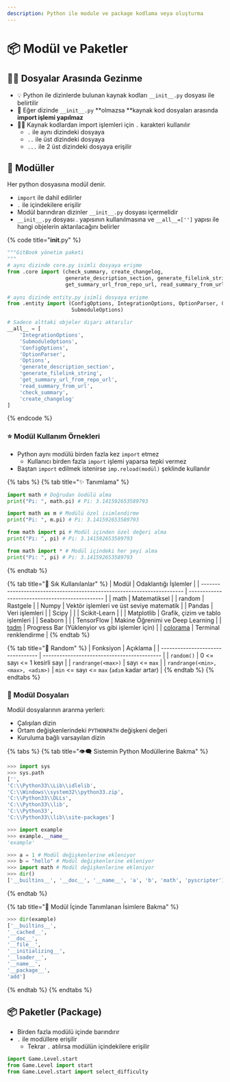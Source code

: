 ```yaml
---
description: Python ile module ve package kodlama veya oluşturma
---
```

# 📦 Modül ve Paketler

## 🚶‍♂️ Dosyalar Arasında Gezinme

* 💡 Python ile dizinlerde bulunan kaynak kodları `__init__.py` dosyası ile belirtilir
* 📢 Eğer dizinde `__init__.py` **olmazsa **kaynak kod dosyaları arasında **import işlemi yapılmaz** 
* 👨‍💻 Kaynak kodlardan import işlemleri için `.` karakteri kullanılır
  * `.` ile aynı dizindeki dosyaya
  * `..` ile üst dizindeki dosyaya
  * `...` ile 2 üst dizindeki dosyaya erişilir

## 📂 Modüller

Her python dosyasına modül denir.

* `import` ile dahil edilirler
* `.` ile içindekilere erişilir
* Modül barındıran dizinler `__init__.py` dosyası içermelidir
* `__init__.py` dosyası . yapısının kullanılmasına ve `__all__=['']` yapısı ile hangi objelerin aktarılacağını belirler

{% code title="__init__.py" %}
```python
"""GitBook yönetim paketi
"""
# aynı dizinde core.py isimli dosyaya erişme
from .core import (check_summary, create_changelog,
                   generate_description_section, generate_filelink_string,
                   get_summary_url_from_repo_url, read_summary_from_url)
                   
# aynı dizinde entity.py isimli dosyaya erişme
from .entity import (ConfigOptions, IntegrationOptions, OptionParser, Options,
                     SubmoduleOptions)

# Sadece alttaki objeler dışarı aktarılır
__all__ = [
    'IntegrationOptions',
    'SubmoduleOptions',
    'ConfigOptions',
    'OptionParser',
    'Options',
    'generate_description_section',
    'generate_filelink_string',
    'get_summary_url_from_repo_url',
    'read_summary_from_url',
    'check_summary',
    'create_changelog'
]
```
{% endcode %}

### ⭐ Modül Kullanım Örnekleri

* Python aynı modülü birden fazla kez `import` etmez
  * Kullanıcı birden fazla `import` işlemi yaparsa tepki vermez
* Baştan `import` edilmek istenirse `imp.reload(modül)` şeklinde kullanılır

{% tabs %}
{% tab title="✨ Tanımlama" %}
```python
import math # Doğrudan öodülü alma
print("Pi: ", math.pi) # Pi: 3.141592653589793
```

```python
import math as m # Modülü özel isimlendirme
print("Pi: ", m.pi) # Pi: 3.141592653589793
```

```python
from math import pi # Modül içinden özel değeri alma
print("Pi: ", pi) # Pi: 3.141592653589793
```

```python
from math import * # Modül içindeki her şeyi alma
print("Pi: ", pi) # Pi: 3.141592653589793
```
{% endtab %}

{% tab title="🌟 Sık Kullanılanlar" %}
| Modül                                                                   | Odaklantığı İşlemler                            |
| ----------------------------------------------------------------------- | ----------------------------------------------- |
| math                                                                    | Matematiksel                                    |
| random                                                                  | Rastgele                                        |
| Numpy                                                                   | Vektör işlemleri ve üst seviye matematik        |
| Pandas                                                                  | Veri işlemleri                                  |
| Scipy                                                                   |                                                 |
| Scikit-Learn                                                            |                                                 |
| Matplotlib                                                              | Grafik, çizim ve tablo işlemleri                |
| Seaborn                                                                 |                                                 |
| TensorFlow                                                              | Makine Öğrenimi ve Deep Learning                |
| [tqdm](https://tqdm.github.io)                                          | Progress Bar (Yüklenyior vs gibi işlemler için) |
| [colorama](https://www.geeksforgeeks.org/print-colors-python-terminal/) | Terminal renklendirme                           |
{% endtab %}

{% tab title="🎲 Random" %}
| Fonksiyon                         | Açıklama                                    |
| --------------------------------- | ------------------------------------------- |
| `random()`                        | 0 <= sayı <= 1 kesirli sayı                 |
| `randrange(<max>)`                | sayı <= `max`                               |
| `randrange(<min>, <max>, <adım>)` | `min` <= sayı <= `max` (`adım` kadar artar) |
{% endtab %}
{% endtabs %}

### 📁 Modül Dosyaları

Modül dosyalarının aranma yerleri:

* Çalışılan dizin
* Ortam değişkenlerindeki `PYTHONPATH` değişkeni değeri
* Kuruluma bağlı varsayılan dizin

{% tabs %}
{% tab title="👁‍🗨 Sistemin Python Modüllerine Bakma" %}
```python
>>> import sys
>>> sys.path
['',
'C:\\Python33\\Lib\\idlelib',
'C:\\Windows\\system32\\python33.zip',
'C:\\Python33\\DLLs',
'C:\\Python33\\lib',
'C:\\Python33',
'C:\\Python33\\lib\\site-packages']

>>> import example
>>> example.__name__
'example'

>>> a = 1 # Modül değişkenlerine ekleniyor
>>> b = "hello" # Modül değişkenlerine ekleniyor
>>> import math # Modül değişkenlerine ekleniyor
>>> dir()
['__builtins__', '__doc__', '__name__', 'a', 'b', 'math', 'pyscripter']
```
{% endtab %}

{% tab title="👀 Modül İçinde Tanımlanan İsimlere Bakma" %}
```python
>>> dir(example)
['__builtins__',
'__cached__',
'__doc__',
'__file__',
'__initializing__',
'__loader__',
'__name__',
'__package__',
'add']
```
{% endtab %}
{% endtabs %}

## 📦 Paketler (Package)

* Birden fazla modülü içinde barındırır
* `.` ile modüllere erişilir
  * Tekrar `.` atılırsa modülün içindekilere erişilir

```python
import Game.Level.start
from Game.Level import start
from Game.Level.start import select_difficulty
```
